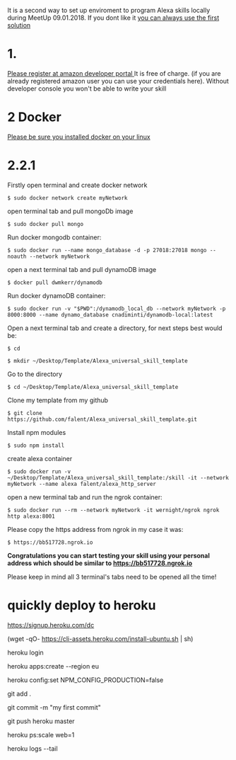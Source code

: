 It is a second way to set up enviroment to program Alexa skills locally during MeetUp 09.01.2018. If you dont like it [you can always use the first solution ](https://github.com/falent/Alexa_universal_skill_template_VM)               

# 1.

[Please register at amazon developer portal ](http://developer.amazon.com/)
It is free of charge. (if you are already registered amazon user you can use your credentials here). Without developer console you won't be able to write your skill 

# 2 Docker

[Please be sure you installed docker on your linux ](https://docs.docker.com/engine/installation/#cloud)

# 2.2.1 
Firstly open terminal and create docker network



`$ sudo docker network create myNetwork`

open terminal tab and pull mongoDb image

`$ sudo docker pull mongo`

Run docker mongodb container:

`$ sudo docker run --name mongo_database -d -p 27018:27018 mongo --noauth --network myNetwork`

open a next terminal tab and pull dynamoDB image

`$ docker pull dwmkerr/dynamodb`

Run docker dynamoDB container:


`$ sudo docker run -v "$PWD":/dynamodb_local_db --network myNetwork -p 8000:8000 --name dynamo_database cnadiminti/dynamodb-local:latest`

Open a next terminal tab and create a directory, for next steps best would be:

`$ cd`

`$ mkdir ~/Desktop/Template/Alexa_universal_skill_template`

Go to the directory

`$ cd ~/Desktop/Template/Alexa_universal_skill_template`

Clone my template from my github

`$ git clone https://github.com/falent/Alexa_universal_skill_template.git `

Install npm modules

`$ sudo npm install  `
	
create alexa container

`$ sudo docker run -v ~/Desktop/Template/Alexa_universal_skill_template:/skill -it --network myNetwork --name alexa falent/alexa_http_server`

open a new terminal tab and run the ngrok container:

`$ sudo docker run --rm --network myNetwork -it wernight/ngrok ngrok http alexa:8001 `

Please copy the https address from ngrok in my case it was: 

`$ https://bb517728.ngrok.io`


**Congratulations you can start testing your skill using your personal address which should be similar to https://bb517728.ngrok.io**

Please keep in mind all 3 terminal's tabs need to be opened all the time!



# quickly deploy to heroku

https://signup.heroku.com/dc

(wget -qO- https://cli-assets.heroku.com/install-ubuntu.sh | sh)

heroku login

heroku apps:create --region eu

heroku config:set NPM_CONFIG_PRODUCTION=false

git add .

git commit -m "my first commit"

git push heroku master

heroku ps:scale web=1

heroku logs --tail

